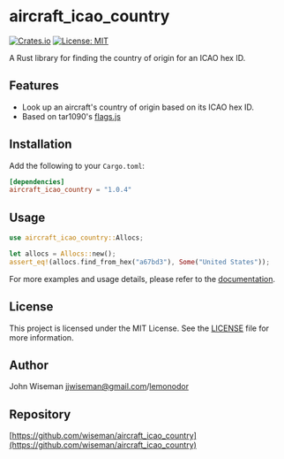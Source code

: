 # aircraft_icao_country

[![Crates.io](https://img.shields.io/crates/v/aircraft_icao_country.svg)](https://crates.io/crates/aircraft_icao_country)
[![License: MIT](https://img.shields.io/badge/license-MIT-blue.svg)](https://opensource.org/licenses/MIT)

A Rust library for finding the country of origin for an ICAO hex ID.

## Features

- Look up an aircraft's country of origin based on its ICAO hex ID.
- Based on tar1090's [flags.js](https://github.com/wiedehopf/tar1090/blob/master/html/flags.js)

## Installation

Add the following to your `Cargo.toml`:

```toml
[dependencies]
aircraft_icao_country = "1.0.4"
```

## Usage

```rust
use aircraft_icao_country::Allocs;

let allocs = Allocs::new();
assert_eq!(allocs.find_from_hex("a67bd3"), Some("United States"));
```

For more examples and usage details, please refer to the
[documentation](https://docs.rs/aircraft_icao_country).

## License

This project is licensed under the MIT License. See the [LICENSE](/LICENSE) file
for more information.

## Author

John Wiseman
[jjwiseman@gmail.com](mailto:jjwiseman@gmail.com)/[lemonodor](https://twitter.com/lemonodor)

## Repository

[https://github.com/wiseman/aircraft_icao_country](https://github.com/wiseman/aircraft_icao_country)
